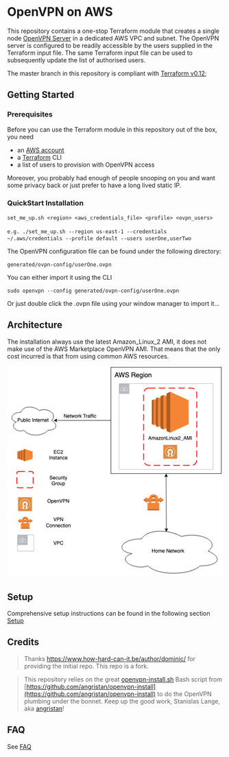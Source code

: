 # OpenVPN on AWS 

This repository contains a one-stop Terraform module that creates a single node [OpenVPN Server](https://en.wikipedia.org/wiki/OpenVPN) in a dedicated AWS VPC and subnet. The OpenVPN server is configured to be readily accessible by the users supplied in the Terraform input file. The same Terraform input file can be used to subsequently update the list of authorised users.

The master branch in this repository is compliant with [Terraform v0.12](https://www.terraform.io/upgrade-guides/0-12.html);

## Getting Started

### Prerequisites

Before you can use the Terraform module in this repository out of the box, you need

 - an [AWS account](https://portal.aws.amazon.com/gp/aws/developer/registration/index.html)
 - a [Terraform](https://www.terraform.io/intro/getting-started/install.html) CLI
 - a list of users to provision with OpenVPN access

Moreover, you probably had enough of people snooping on you and want some privacy back or just prefer to have a long lived static IP.

### QuickStart Installation

```
set_me_up.sh <region> <aws_credentials_file> <profile> <ovpn_users>

e.g. ./set_me_up.sh --region us-east-1 --credentials ~/.aws/credentials --profile default --users userOne,userTwo
```

The OpenVPN configuration file can be found under the following directory:
```
generated/ovpn-config/userOne.ovpn
```

You can either import it using the CLI
```
sudo openvpn --config generated/ovpn-config/userOne.ovpn 
```

Or just double click the .ovpn file using your window manager to import it...

## Architecture

The installation always use the latest Amazon_Linux_2 AMI, it does not make use of the AWS Marketplace OpenVPN AMI. That means that the only
cost incurred is that from using common AWS resources.

![Architecture](./documentation/Architecture.png)

## Setup

Comprehensive setup instructions can be found in the following section [Setup](./documentation/Setup.md)

## Credits

> Thanks https://www.how-hard-can-it.be/author/dominic/ for providing the initial repo. This repo is a fork.

>This repository relies on the great [openvpn-install.sh](https://github.com/angristan/openvpn-install/blob/master/openvpn-install.sh) Bash script from [https://github.com/angristan/openvpn-install](https://github.com/angristan/openvpn-install) to do the OpenVPN plumbing under the bonnet. Keep up the good work, Stanislas Lange, aka [angristan](https://angristan.xyz/)!

## FAQ

See [FAQ](./documentation/FAQ.md)